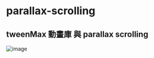 # parallax-scrolling
## tweenMax 動畫庫 與 parallax scrolling
![image](https://github.com/jyun9504/parallax-scrolling/blob/master/img/illustrate.gif)
